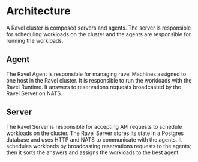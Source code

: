 # Architecture

A Ravel cluster is composed servers and agents. The server is responsible for scheduling workloads on the cluster and the agents are responsible for running the workloads.

## Agent

The Ravel Agent is responsible for managing ravel Machines assigned to one host in the Ravel cluster. It is responsible to run the workloads with the Ravel Runtime. It answers to reservations requests broadcasted by the Ravel Server on NATS.

## Server

The Ravel Server is responsible for accepting API requests to schedule workloads on the cluster. The Ravel Server stores its state in a Postgres database and uses HTTP and NATS to communicate with the agents. It schedules workloads by broadcasting reservations requests to the agents; then it sorts the answers and assigns the workloads to the best agent.